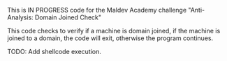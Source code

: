 This is IN PROGRESS code for the Maldev Academy challenge "Anti-Analysis: Domain Joined Check"

This code checks to verify if a machine is domain joined, if the machine is joined to a domain, the code will exit, otherwise the program continues.

TODO: Add shellcode execution.
